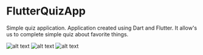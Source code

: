 # FlutterQuizApp
Simple quiz application. Application created using Dart and Flutter. It allow's us to complete simple quiz about favorite things.

![alt text](https://raw.githubusercontent.com/Arthurgt/FlutterQuizApp/master/Github.png)
![alt text](https://raw.githubusercontent.com/Arthurgt/FlutterQuizApp/master/Github2.png)
![alt text](https://raw.githubusercontent.com/Arthurgt/FlutterQuizApp/master/Github3.png)
